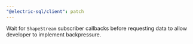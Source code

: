```yaml
---
"@electric-sql/client": patch
---
```


Wait for `ShapeStream` subscriber callbacks before requesting data to allow developer to implement backpressure.
